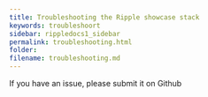 ```yaml
---
title: Troubleshooting the Ripple showcase stack
keywords: troubleshoort
sidebar: rippledocs1_sidebar
permalink: troubleshooting.html
folder: 
filename: troubleshooting.md
---
```




If you have an issue, please submit it on Github





